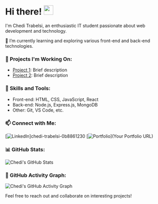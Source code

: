 # Hi there! <img src="https://blog.joypixels.com/content/images/2019/06/waving_hand_sign_1024.gif" width="30px">

I'm Chedi Trabelsi, an enthusiastic IT student passionate about web development and technology.

🌱 I’m currently learning and exploring various front-end and back-end technologies.

### 🔭 Projects I'm Working On:
- [Project 1](link_to_project_1): Brief description
- [Project 2](link_to_project_2): Brief description

### 🚀 Skills and Tools:
- Front-end: HTML, CSS, JavaScript, React
- Back-end: Node.js, Express.js, MongoDB
- Other: Git, VS Code, etc.

### 📫 Connect with Me:
[![LinkedIn](https://img.shields.io/badge/LinkedIn-Connect-blue?style=flat&logo=linkedin&logoColor=white)]chedi-trabelsi-0b8861230
[![Portfolio](https://img.shields.io/badge/Portfolio-Visit-green?style=flat&logo=dev.to&logoColor=white)](Your Portfolio URL)

### 📊 GitHub Stats:
![Chedi's GitHub Stats](https://github-readme-stats.vercel.app/api?username=YourGitHubUsername&show_icons=true&theme=radical)

### 📸 GitHub Activity Graph:
![Chedi's GitHub Activity Graph](https://activity-graph.herokuapp.com/graph?username=YourGitHubUsername&theme=react-dark)

Feel free to reach out and collaborate on interesting projects!

